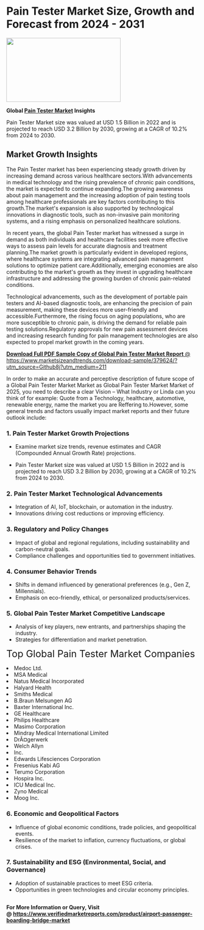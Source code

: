 <H1>Pain Tester Market Size, Growth and Forecast from 2024 - 2031</H1><img class="aligncenter size-medium wp-image-584254" src="https://thirdeyenews.in/wp-content/uploads/2024/09/Global-Market-Research-300x168.jpeg" alt="" width="300" height="168" /><p><strong>Global&nbsp;<a href="https://www.marketsizeandtrends.com/download-sample/379624/?utm_source=Github8j?utm_medium=211">Pain Tester Market</a> Insights</strong></p><p>Pain Tester Market size was valued at USD 1.5 Billion in 2022 and is projected to reach USD 3.2 Billion by 2030, growing at a CAGR of 10.2% from 2024 to 2030.</p><p><h2>Market Growth Insights</h2> <p>The Pain Tester market has been experiencing steady growth driven by increasing demand across various healthcare sectors.With advancements in medical technology and the rising prevalence of chronic pain conditions, the market is expected to continue expanding.The growing awareness about pain management and the increasing adoption of pain testing tools among healthcare professionals are key factors contributing to this growth.The market's expansion is also supported by technological innovations in diagnostic tools, such as non-invasive pain monitoring systems, and a rising emphasis on personalized healthcare solutions.</p> <p><a href="#"></a></p> <p>In recent years, the global Pain Tester market has witnessed a surge in demand as both individuals and healthcare facilities seek more effective ways to assess pain levels for accurate diagnosis and treatment planning.The market growth is particularly evident in developed regions, where healthcare systems are integrating advanced pain management solutions to optimize patient care.Additionally, emerging economies are also contributing to the market's growth as they invest in upgrading healthcare infrastructure and addressing the growing burden of chronic pain-related conditions.</p> <p>Technological advancements, such as the development of portable pain testers and AI-based diagnostic tools, are enhancing the precision of pain measurement, making these devices more user-friendly and accessible.Furthermore, the rising focus on aging populations, who are more susceptible to chronic pain, is driving the demand for reliable pain testing solutions.Regulatory approvals for new pain assessment devices and increasing research funding for pain management technologies are also expected to propel market growth in the coming years.</p> <p><a href="#"></p><p><span class=""><strong>Download Full PDF Sample Copy of Global Pain Tester Market Report</strong> @ <a href="https://www.marketsizeandtrends.com/download-sample/379624/?utm_source=Github8j?utm_medium=211" target="_blank">https://www.marketsizeandtrends.com/download-sample/379624/?utm_source=Github8j?utm_medium=211</a></span></p><p>In order to make an accurate and perceptive description of future scope of a Global&nbsp;Pain Tester Market Market as Global&nbsp;Pain Tester Market Market of 2025, you need to describe a clear Vision &ndash; What Industry or Linda can you think of for example: Quote from a Technology, healthcare, automotive, renewable energy, name the market you are Reffering to.However, some general trends and factors usually impact market reports and their future outlook include:</p><h3>1.&nbsp;<strong>Pain Tester Market Growth Projections</strong></h3><ul><li>Examine market size trends, revenue estimates and CAGR (Compounded Annual Growth Rate) projections.</li><li><p>Pain Tester Market size was valued at USD 1.5 Billion in 2022 and is projected to reach USD 3.2 Billion by 2030, growing at a CAGR of 10.2% from 2024 to 2030.</p></li></ul><h3>2.&nbsp;<strong>Pain Tester Market Technological Advancements</strong></h3><ul><li>Integration of AI, IoT, blockchain, or automation in the industry.</li><li>Innovations driving cost reductions or improving efficiency.</li></ul><h3>3.&nbsp;<strong>Regulatory and Policy Changes</strong></h3><ul><li>Impact of global and regional regulations, including sustainability and carbon-neutral goals.</li><li>Compliance challenges and opportunities tied to government initiatives.</li></ul><h3>4.&nbsp;<strong>Consumer Behavior Trends</strong></h3><ul><li>Shifts in demand influenced by generational preferences (e.g., Gen Z, Millennials).</li><li>Emphasis on eco-friendly, ethical, or personalized products/services.</li></ul><h3>5.&nbsp;<strong>Global Pain Tester Market Competitive Landscape</strong></h3><ul><li>Analysis of key players, new entrants, and partnerships shaping the industry.</li><li>Strategies for differentiation and market penetration.</li></ul><p data-pm-slice="1 1 []"><span style="color: inherit; font-family: inherit; font-size: 25px;">Top Global Pain Tester Market Companies</span></p><div class="" data-test-id=""><p><li>Medoc Ltd.</li><li> MSA Medical</li><li> Natus Medical Incorporated</li><li> Halyard Health</li><li> Smiths Medical</li><li> B.Braun Melsungen AG</li><li> Baxter International Inc.</li><li> GE Healthcare</li><li> Philips Healthcare</li><li> Masimo Corporation</li><li> Mindray Medical International Limited</li><li> DrÃ¤gerwerk</li><li> Welch Allyn</li><li> Inc.</li><li> Edwards Lifesciences Corporation</li><li> Fresenius Kabi AG</li><li> Terumo Corporation</li><li> Hospira Inc.</li><li> ICU Medical Inc.</li><li> Zyno Medical</li><li> Moog Inc.</li></p></div><h3>6.&nbsp;<strong>Economic and Geopolitical Factors</strong></h3><ul><li>Influence of global economic conditions, trade policies, and geopolitical events.</li><li>Resilience of the market to inflation, currency fluctuations, or global crises.</li></ul><h3>7.&nbsp;<strong>Sustainability and ESG (Environmental, Social, and Governance)</strong></h3><ul><li>Adoption of sustainable practices to meet ESG criteria.</li><li>Opportunities in green technologies and circular economy principles.</li></ul><h2><strong style="font-size: 14px;">For More Information or Query, Visit @&nbsp;</strong><a style="background-color: #ffffff; font-size: 14px;" href="https://www.marketsizeandtrends.com/report/pain-tester-market/" target="_blank">https://www.verifiedmarketreports.com/product/airport-passenger-boarding-bridge-market</a></h2>